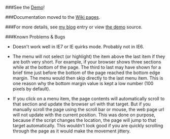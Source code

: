 ###See the [Demo][1]!

###Documentation moved to the [Wiki pages][2].

###For more details, see [my blog][3] entry or view [the demo][1] source.

###Known Problems &amp; Bugs

* Doesn't work well in IE7 or IE quirks mode. Probably not in IE6.
* The menu will not select (or highlight) the item above the last item if they are both very short. For example, if your browser shows three sections while at the bottom of the page. The third to last may have shown for a brief time just before the bottom of the page reached the bottom edge margin. The menu would then skip directly to the last menu item. This is one reason why the bottom margin value is kept a low number (100 pixels by default).
* If you click on a menu item, the page contents will automatically scroll to that section and update the browser url with that target. But if you manually scroll the page using the scroll bar or mouse, the web page url will not update with the current position. This was done on purpose, because if the script changes the location, the page will jump to that target automatically. This wouldn't look good if you are quickly scrolling through the page as it would make the movement jittery.

  [1]: http://mottie.github.com/visualNav/index.html
  [2]: https://github.com/Mottie/visualNav/wiki
  [3]: http://wowmotty.blogspot.com/2010/07/visual-navigation.html
